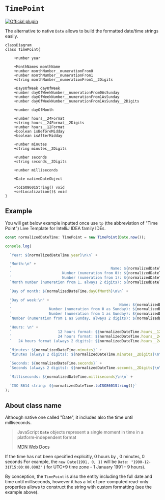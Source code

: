 # `TimePoint`

[![Official plugin](https://img.shields.io/badge/IntelliJ_IDEA_Live_Template-tp-blue.svg?style=flat)](https://plugins.jetbrains.com/plugin/17638-yamato-daiwa-es-extensions)


The alternative to native `Date` allows to build the formatted date/time strings easily.

```mermaid
classDiagram
class TimePoint{

    +number year
  
    +MonthNames monthName
    +number monthNumber__numerationFrom0
    +number monthNumber__numerationFrom1
    +string monthNumber__numerationFrom1__2Digits
  
    +DaysOfWeek dayOfWeek
    +number dayOfWeekNumber__numerationFrom0AsSunday
    +number dayOfWeekNumber__numerationFrom1AsSunday
    +number dayOfWeekNumber__numerationFrom1AsSunday__2Digits
  
    +number dayOfMonth
  
    +number hours__24Format
    +string hours__24Format__2Digits
    +number hours__12Format
    +boolean isBeforeMidday
    +boolean isAfterMidday
  
    +number minutes
    +string minutes__2Digits
  
    +number seconds
    +string seconds__2Digits
  
    +number milliseconds
  
    +Date nativeDateObject
  
    +toISO8601String() void
    +setLocalization()$ void
}
```

## Example

You will get below example inputted once use `tp` (the abbreviation of "Time Point") Live Template for 
IntelliJ IDEA family IDEs.

```typescript
const normalizedDateTime: TimePoint = new TimePoint(Date.now());

console.log(

  `Year: ${normalizedDateTime.year}\n\n` +

  "Month:\n" +
  `                                             Name: ${normalizedDateTime.monthName}\n` +
  `                       Number (numeration from 0): ${normalizedDateTime.monthNumber__numerationFrom0}\n` +
  `                       Number (numeration from 1): ${normalizedDateTime.monthNumber__numerationFrom1}\n` +
  `Month number (numeration from 1, always 2 digits): ${normalizedDateTime.monthNumber__numerationFrom1__2Digits}\n\n` +

  `Day of month: ${normalizedDateTime.dayOfMonth}\n\n` +

  "Day of week:\n" +
  `                                                 Name: ${normalizedDateTime.dayOfWeek}\n` +
  `                 Number (numeration from 0 as Sunday): ${normalizedDateTime.dayOfWeekNumber__numerationFrom0AsSunday}\n` +
  `                 Number (numeration from 1 as Sunday): ${normalizedDateTime.dayOfWeekNumber__numerationFrom1AsSunday}\n` +
  `Number (numeration from 1 as Sunday, always 2 digits): ${normalizedDateTime.dayOfWeekNumber__numerationFrom1AsSunday__2Digits}\n\n` +

  "Hours: \n" +
  `                     12 hours format: ${normalizedDateTime.hours__12Format} ${normalizedDateTime.isBeforeMidday ? "AM" : "PM"}\n` +
  `                     24 hours format: ${normalizedDateTime.hours__24Format}\n` +
  `   24 hours format (always 2 digits): ${normalizedDateTime.hours__24Format__2Digits}\n\n` +

  `Minutes: ${normalizedDateTime.minutes}` +
  `Minutes (always 2 digits): ${normalizedDateTime.minutes__2Digits}\n\n` +

  `Seconds: ${normalizedDateTime.seconds}` +
  `Seconds (always 2 digits): ${normalizedDateTime.seconds__2Digits}\n\n` +

  `Milliseconds: ${normalizedDateTime.milliseconds}\n\n` +

  `ISO 8614 string: ${normalizedDateTime.toISO8601String()}`
);
```

## About class name

Although native one called "Date", it includes also the time until milliseconds.

> JavaScript **`Date`** objects represent a single moment in time in a platform-independent format
>
> [MDN Web Docs](https://developer.mozilla.org/en-US/docs/Web/JavaScript/Reference/Global_Objects/Date)


If the time has not been specified explicitly, 0 hours by , 0 minutes, 0 seconds
For example, the `new Date(1991, 0, 1)` will be `Date: "1990-12-31T15:00:00.000Z"` (
for UTC+9 time zone - 1 January 1991 - 9 hours).

By conception, the `TimePoint` is also the entity including the full date and time until milliseconds,
however it has a lot of pre-computed read-only properties allows to construct the string with custom formatting 
(see the example above).
